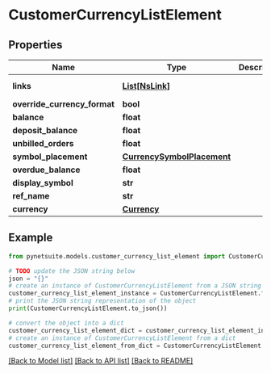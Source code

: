 # CustomerCurrencyListElement


## Properties

Name | Type | Description | Notes
------------ | ------------- | ------------- | -------------
**links** | [**List[NsLink]**](NsLink.md) |  | [optional] [readonly] 
**override_currency_format** | **bool** |  | [optional] 
**balance** | **float** |  | [optional] 
**deposit_balance** | **float** |  | [optional] 
**unbilled_orders** | **float** |  | [optional] 
**symbol_placement** | [**CurrencySymbolPlacement**](CurrencySymbolPlacement.md) |  | [optional] 
**overdue_balance** | **float** |  | [optional] 
**display_symbol** | **str** |  | [optional] 
**ref_name** | **str** |  | [optional] 
**currency** | [**Currency**](Currency.md) |  | [optional] 

## Example

```python
from pynetsuite.models.customer_currency_list_element import CustomerCurrencyListElement

# TODO update the JSON string below
json = "{}"
# create an instance of CustomerCurrencyListElement from a JSON string
customer_currency_list_element_instance = CustomerCurrencyListElement.from_json(json)
# print the JSON string representation of the object
print(CustomerCurrencyListElement.to_json())

# convert the object into a dict
customer_currency_list_element_dict = customer_currency_list_element_instance.to_dict()
# create an instance of CustomerCurrencyListElement from a dict
customer_currency_list_element_from_dict = CustomerCurrencyListElement.from_dict(customer_currency_list_element_dict)
```
[[Back to Model list]](../README.md#documentation-for-models) [[Back to API list]](../README.md#documentation-for-api-endpoints) [[Back to README]](../README.md)



